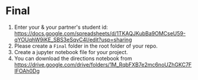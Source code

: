 # Final


1. Enter your & your partner's student id: https://docs.google.com/spreadsheets/d/1TKAQJKubBa9OMCseU59-qYOUqhW9iKE_SBS3eSqvC4I/edit?usp=sharing
1. Please create a `Final` folder in the root folder of your repo.
2. Create a jupyter notebook file for your project.
3. You can download the directions notebook from https://drive.google.com/drive/folders/1M_RqbFXB7e2mc6noUZhGKC7FIFOAh0Dg 
